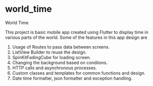 # world_time

World Time

This project is basic mobile app created using Flutter to display time in various parts of the world.
Some of the features in this app design are
  1. Usage of Routes to pass data between screens.
  2. ListView Builder to reuse the design.
  3. SpinKitFadingCube for loading screen.
  4. Changing the background based on condiions.
  4. HTTP calls and asynchronous processes.
  5. Custom classes and templates for common functions and design.
  6. Date time formatter, json formatter and exception handling.
  
